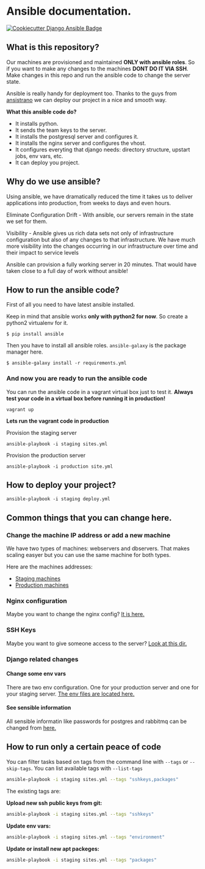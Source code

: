 # Ansible documentation.
[![Cookiecutter Django Ansible Badge](https://img.shields.io/badge/built%20with-Cookiecutter%20Django%20Ansible-green.svg)](https://github.com/HackSoftware/cookiecutter-django-ansible)

## What is this repository?

Our machines are provisioned and maintained **ONLY with ansible roles**. So if you want to make any changes to the machines **DONT DO IT VIA SSH**. Make changes in this repo and run the ansible code to change the server state. 

Ansible is really handy for deployment too. Thanks to the guys from [ansistrano](https://github.com/ansistrano/deploy) we can deploy our project in a nice and smooth way.

**What this ansible code do?**

- It installs python.
- It sends the team keys to the server.
- It installs the postgresql server and configures it.
- It installs the nginx server and configures the vhost.
- It configures everyting that django needs: directory structure, upstart jobs, env vars, etc.
- It can deploy you project.

## Why do we use ansible?
Using ansible, we have dramatically reduced the time it takes us to deliver applications into production, from weeks to days and even hours.

Eliminate Configuration Drift - With ansible, our servers remain in the state we set for them.

Visibility - Ansible gives us rich data sets not only of infrastructure configuration but also of any changes to that infrastructure. We have much more visibility into the changes occurring in our infrastructure over time and their impact to service levels

Ansible can provision a fully working server in 20 minutes. That would have taken close to a full day of work without ansible!

## How to run the ansible code?
First of all you need to have latest ansible installed.

Keep in mind that ansible works **only with python2 for now**. So create a python2 virtualenv for it.

```
$ pip install ansible
```

Then you have to install all ansible roles. ``ansible-galaxy`` is the package manager here.

```
$ ansible-galaxy install -r requirements.yml
```

### And now you are ready to run the ansible code

You can run the ansible code in a vagrant virtual box just to test it. **Always test your code in a virtual box before running it in production!**

```
vagrant up
```

**Lets run the vagrant code in production**

Provision the staging server

```
ansible-playbook -i staging sites.yml
```

Provision the production server

```
ansible-playbook -i production site.yml
```

## How to deploy your project?

```
ansible-playbook -i staging deploy.yml
```

## Common things that you can change here.

### Change the machine IP address or add a new machine

We have two types of machines: webservers and dbservers. That makes scaling easyer but you can use the same machine for both types.

Here are the machines addresses:
- [Staging machines](/staging)
- [Production machines](/production)

### Nginx configuration

Maybe you want to change the nginx config? [It is here.](/roles/application/templates/nginx_config.j2)

### SSH Keys

Maybe you want to give someone access to the server? [Look at this dir.](/ansible_vars/public_keys/)

### Django related changes

#### Change some env vars

There are two env configuration. One for your production server and one for your staging server. [The env files are located here.](/application_vars/)

#### See sensible information
All sensible informatin like passwords for postgres and rabbitmq can be changed from [here.](/ansible_vars/)

## How to run only a certain peace of code

You can filter tasks based on tags from the command line with `--tags` or `--skip-tags`. You can list available tags with `--list-tags`

```bash
ansible-playbook -i staging sites.yml --tags "sshkeys,packages"
```
The existing tags are:

**Upload new ssh public keys from git:**

```bash
ansible-playbook -i staging sites.yml --tags "sshkeys"
```

**Update env vars:**

```bash
ansible-playbook -i staging sites.yml --tags "environment"
```

**Update or install new apt packeges:**

```bash
ansible-playbook -i staging sites.yml --tags "packages"
```
